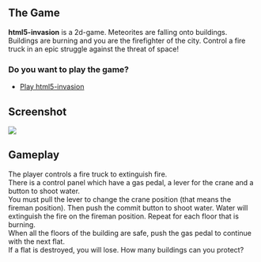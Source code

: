 ## The Game

**html5-invasion** is a 2d-game.
Meteorites are falling onto buildings. Buildings are burning and you are the firefighter of the city.
Control a fire truck in an epic struggle against the threat of space!

### Do you want to play the game?

* [Play html5-invasion](http://binary-sequence.github.com/game-off-2012/)

## Screenshot

<img src="https://raw.github.com/binary-sequence/game-off-2012/master/screenshot-invasion.jpg" style="border:0;">

## Gameplay

The player controls a fire truck to extinguish fire.  
There is a control panel which have a gas pedal, a lever for the crane and a button to shoot water.  
You must pull the lever to change the crane position (that means the fireman position). Then push the commit button to shoot water. Water will extinguish the fire on the fireman position. Repeat for each floor that is burning.  
When all the floors of the building are safe, push the gas pedal to continue with the next flat.  
If a flat is destroyed, you will lose. How many buildings can you protect?
